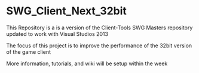 # SWG_Client_Next_32bit
This Repository is a is a version of the Client-Tools SWG Masters repository updated to work with Visual Studios 2013

The focus of this project is to improve the performance of the 32bit version of the game client

More information, tutorials, and wiki will be setup within the week
